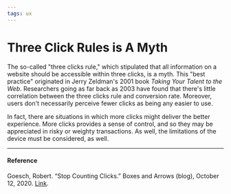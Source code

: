 ```yaml
---
tags: ux
---
```


# Three Click Rules is A Myth

The so-called "three clicks rule," which stipulated that all information on a website should be accessible within three clicks, is a myth. This "best practice" originated in Jerry Zeldman's 2001 book _Taking Your Talent to the Web_. Researchers going as far back as 2003 have found that there's little correlation between the three clicks rule and conversion rate. Moreover, users don't necessarily perceive fewer clicks as being any easier to use.

In fact, there are situations in which more clicks might deliver the better experience. More clicks provides a sense of control, and so they may be appreciated in risky or weighty transactions. As well, the limitations of the device must be considered, as well.

---

#### Reference

Goesch, Robert. “Stop Counting Clicks.” Boxes and Arrows (blog), October 12, 2020. [Link](https://boxesandarrows.com/stop-counting-clicks/).